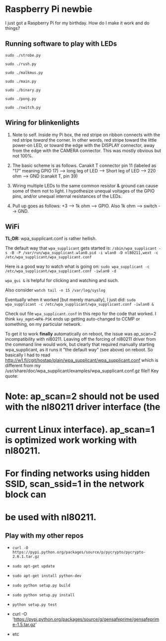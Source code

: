 Raspberry Pi newbie
========

I just got a Raspberry Pi for my birthday. How do I make it work and
do things?


Running software to play with LEDs
--------

`sudo ./strobe.py`

`sudo ./rush.py`

`sudo ./malkmus.py`

`sudo ./main.py`

`sudo ./binary.py`

`sudo ./pong.py`

`sudo ./switch.py`


Wiring for blinkenlights
--------

1. Note to self. Inside my Pi box, the red stripe on ribbon connects
with the red stripe *toward* the corner. In other words, red stripe
toward the little power-on LED, or toward the edge with the DISPLAY
connector, away from the edge with the CAMERA connector. This was
mostly obvious but not 100%.

2. The basic scheme is as follows. Canakit T connector pin 11 (labeled
as "17" meaning GPIO 17) --> long leg of LED --> Short leg of LED -->
220 ohm --> GND (canakit T, pin 39)

3. Wiring multiple LEDs to the same common resistor & ground can cause
some of them not to light. I hypothesize unequal voltages of the GPIO
pins, and/or unequal internal resistances of the LEDs.

4. Pull up goes as follows: +3 --> 1k ohm --> GPIO. Also 1k ohm -->
switch --> GND.


WiFi
--------

**TL;DR:** wpa_supplicant.conf is rather hellish.



The default way that `wpa_supplicant` gets started is:
`/sbin/wpa_supplicant -s -B -P /var/run/wpa_supplicant.wlan0.pid -i
wlan0 -D nl80211,wext -c /etc/wpa_supplicant/wpa_supplicant.conf`

Here is a good way to watch what is going on: `sudo wpa_supplicant
-c /etc/wpa_supplicant/wpa_supplicant.conf -iwlan0 -d`

`wpa_gui &` is helpful for clicking and watching and such.

Also consider `watch tail -n 15 /var/log/syslog`

Eventually when it worked [but merely manually], I just did: `sudo
wpa_supplicant -c /etc/wpa_supplicant/wpa_supplicant.conf -iwlan0 &`

Check out file `wpa_supplicant.conf` in this repo for the code that
worked. I think `key_mgmt=WPA-PSK` ends up getting auto-changed to
CCMP or something, on my particular network.

To get it to work **finally** automatically on reboot, the issue was
ap_scan=2 incompatibility with nl80211. Leaving off the forcing of
nl80211 driver from the command line would work, but clearly that
required manually starting wpa_supplicant, as it runs it "the default
way" (see above) on reboot. So basically I had to read
http://w1.fi/cgit/hostap/plain/wpa_supplicant/wpa_supplicant.conf
which is different from my
/usr/share/doc/wpa_supplicant/examples/wpa_supplicant.conf.gz file!!
Key quote:

 # Note: ap_scan=2 should not be used with the nl80211 driver interface (the
 # current Linux interface). ap_scan=1 is optimized work working with nl80211.
 # For finding networks using hidden SSID, scan_ssid=1 in the network block can
 # be used with nl80211.


Play with my other repos
--------

* `curl -O https://pypi.python.org/packages/source/p/pycrypto/pycrypto-2.6.1.tar.gz`

* `sudo apt-get update`

* `sudo apt-get install python-dev`

* `sudo python setup.py build`

* `sudo python setup.py install`

* `python setup.py test`

* curl -O 'https://pypi.python.org/packages/source/g/gensafeprime/gensafeprime-1.5.tar.gz'

* etc
